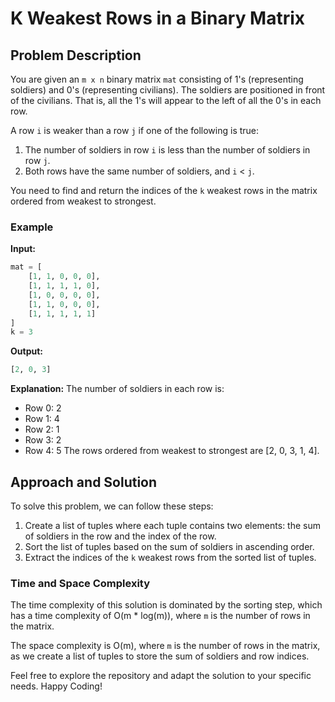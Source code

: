 # K Weakest Rows in a Binary Matrix

## Problem Description

You are given an `m x n` binary matrix `mat` consisting of 1's (representing soldiers) and 0's (representing civilians). The soldiers are positioned in front of the civilians. That is, all the 1's will appear to the left of all the 0's in each row.

A row `i` is weaker than a row `j` if one of the following is true:

1. The number of soldiers in row `i` is less than the number of soldiers in row `j`.
2. Both rows have the same number of soldiers, and `i` < `j`.

You need to find and return the indices of the `k` weakest rows in the matrix ordered from weakest to strongest.

### Example

**Input:**
```python
mat = [
    [1, 1, 0, 0, 0],
    [1, 1, 1, 1, 0],
    [1, 0, 0, 0, 0],
    [1, 1, 0, 0, 0],
    [1, 1, 1, 1, 1]
]
k = 3
```

**Output:**
```python
[2, 0, 3]
```

**Explanation:**
The number of soldiers in each row is:
- Row 0: 2
- Row 1: 4
- Row 2: 1
- Row 3: 2
- Row 4: 5
The rows ordered from weakest to strongest are [2, 0, 3, 1, 4].

## Approach and Solution

To solve this problem, we can follow these steps:

1. Create a list of tuples where each tuple contains two elements: the sum of soldiers in the row and the index of the row.
2. Sort the list of tuples based on the sum of soldiers in ascending order.
3. Extract the indices of the `k` weakest rows from the sorted list of tuples.


### Time and Space Complexity

The time complexity of this solution is dominated by the sorting step, which has a time complexity of O(m * log(m)), where `m` is the number of rows in the matrix.

The space complexity is O(m), where `m` is the number of rows in the matrix, as we create a list of tuples to store the sum of soldiers and row indices.

Feel free to explore the repository and adapt the solution to your specific needs. Happy Coding!
